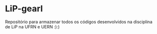 # LiP-gearl

Repositório para armazenar todos os códigos desenvolvidos na disciplina de LiP na UFRN e UERN
:):)

